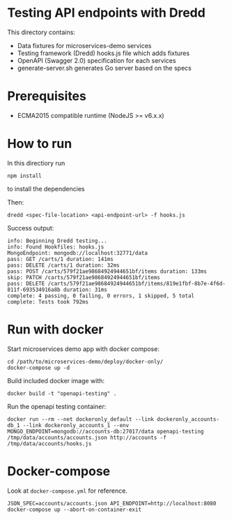 # Testing API endpoints with Dredd

This directory contains:
 - Data fixtures for microservices-demo services
 - Testing framework (Dredd) hooks.js file which adds fixtures
 - OpenAPI (Swagger 2.0) specification for each services
 - generate-server.sh generates Go server based on the specs

# Prerequisites
  - ECMA2015 compatible runtime (NodeJS >= v6.x.x)

# How to run

In this directiory run 
```
npm install
```
to install the dependencies

Then:
```
dredd <spec-file-location> <api-endpoint-url> -f hooks.js
```

Success output:
```
info: Beginning Dredd testing...
info: Found Hookfiles: hooks.js
MongoEndpoint: mongodb://localhost:32771/data
pass: GET /carts/1 duration: 141ms
pass: DELETE /carts/1 duration: 32ms
pass: POST /carts/579f21ae98684924944651bf/items duration: 133ms
skip: PATCH /carts/579f21ae98684924944651bf/items
pass: DELETE /carts/579f21ae98684924944651bf/items/819e1fbf-8b7e-4f6d-811f-693534916a8b duration: 31ms
complete: 4 passing, 0 failing, 0 errors, 1 skipped, 5 total
complete: Tests took 792ms
```


# Run with docker
Start microservices demo app with docker compose:
```
cd /path/to/microservices-demo/deploy/docker-only/
docker-compose up -d
```

Build included docker image with:
```
docker build -t "openapi-testing" .
```

Run the openapi testing container:
```
docker run --rm --net dockeronly_default --link dockeronly_accounts-db_1 --link dockeronly_accounts_1 --env MONGO_ENDPOINT=mongodb://accounts-db:27017/data openapi-testing /tmp/data/accounts/accounts.json http://accounts -f /tmp/data/accounts/hooks.js
```

# Docker-compose
Look at ```docker-compose.yml``` for reference.

```
JSON_SPEC=accounts/accounts.json API_ENDPOINT=http://localhost:8080 docker-compose up --abort-on-container-exit

```
